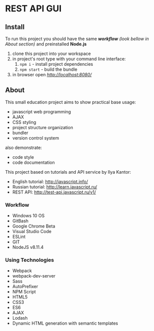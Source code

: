 # REST API GUI

## Install

To run this project you should have the same **_workflow_** *(look bellow in About section)* and preinstalled **Node.js**

1. clone this project into your workspace
2. in project's root type with your command line interface:
   1. `npm i` - install project dependencies
   2. `npm start` - build the bundle
3. in browser open *<http://localhost:8080/>*

## About

This small education project aims to show practical base usage:

* javascript web programming
* AJAX
* CSS styling
* project structure organization
* bundler
* version control system

also demonstrate:

* code style
* code documentation

This project based on tutorials and API service by Ilya Kantor:

* English tutorial: <http://javascript.info/>
* Russian tutorial: <http://learn.javascript.ru/>
* REST API: <http://test-api.javascript.ru/v1/>

### Workflow

* Windows 10 OS
* GitBash
* Google Chrome Beta
* Visual Studio Code
* ESLint
* GIT
* NodeJS v8.11.4

### Using Technologies

* Webpack
* webpack-dev-server
* Sass
* AutoPrefixer
* NPM Script
* HTML5
* CSS3
* ES6
* AJAX
* Lodash
* Dynamic HTML generation with semantic templates